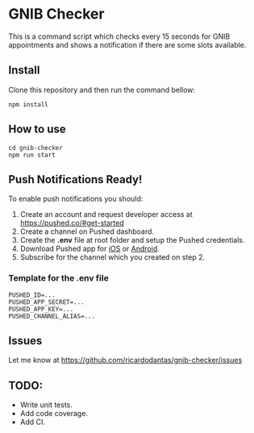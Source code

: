 # GNIB Checker

This is a command script which checks every 15 seconds for GNIB appointments and shows a notification if there are some slots available.

## Install

Clone this repository and then run the command bellow:
```
npm install
```

## How to use
```
cd gnib-checker
npm run start
```

## Push Notifications Ready!
To enable push notifications you should:

1. Create an account and request developer access at https://pushed.co/#get-started
2. Create a channel on Pushed dashboard.
3. Create the **.env** file at root folder and setup the Pushed credentials.
4. Download Pushed app for [iOS](https://itunes.apple.com/us/app/get-pushed/id804777699?mt=8&uo=6&at=&ct=) or [Android](https://play.google.com/store/apps/details?id=co.pushed.GetPushed).
5. Subscribe for the channel which you created on step 2.

### Template for the .env file
```
PUSHED_ID=...
PUSHED_APP_SECRET=...
PUSHED_APP_KEY=...
PUSHED_CHANNEL_ALIAS=...

```

## Issues

Let me know at https://github.com/ricardodantas/gnib-checker/issues

## TODO:

* Write unit tests.
* Add code coverage.
* Add CI.
